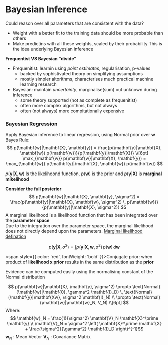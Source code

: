 # Bayesian Inference
Could reason over all parameters that are consistent with the data?
- Weight with a better fit to the training data should be more probable than others
- Make predictins with all these weights, scaled by their probability
This is the idea underlying Bayesian inference

**Frequentist VS Bayesian "divide"**
- Frequenitist: learnin using *point estimates*, regularisation, p-values
    - backed by sophistivated theory on simplifying assumptions
    - mostly simpler altorithms, characterises much practical machine learning research
- Bayesian: maintain *uncertainty*, marginalise(sum) out unknown during inference
    - some theory supported (not as complete as frequenitist)
    - often more complex algorithms, but not always
    - often (not always) more compitationally expensive

### Bayesian Regression
Apply Bayesian inference to linear regression, using Normal prior over **w**
Bayes Rule:
$$
p(\mathbf{w}|\mathbf{X}, \mathbf{y}) = \frac{p(\mathbf{y}|\mathbf{X}, \mathbf{w}) p(\mathbf{w})}{p(\mathbf{y}|\mathbf{X})} \\[6pt]
\max_{\mathbf{w}} p(\mathbf{w}|\mathbf{X}, \mathbf{y}) = \max_{\mathbf{w}} p(\mathbf{y}|\mathbf{X}, \mathbf{w}) p(\mathbf{w})
$$

$p(\mathbf{y}|\mathbf{X}, \mathbf{w})$ Is the likelihoond function, $p(\mathbf{w})$ is the prior and $p(\mathbf{y}|\mathbf{X})$ is **marginal mikelihood**

**Consider the full posterior**
$$
p(\mathbf{w}|\mathbf{X}, \mathbf{y}, \sigma^2) = \frac{p(\mathbf{y}|\mathbf{X}, \mathbf{w}, \sigma^2) \, p(\mathbf{w})}{p(\mathbf{y}|\mathbf{X}, \sigma^2)}
$$
A marginal likelihood is a likelihood function that has been integrated over the **parameter space**\
Due to the integration over the parameter space, the marginal likelihood does not directly depend upon the parameters.
[Marginal likelihood defination](https://en.wikipedia.org/wiki/Marginal_likelihood) 

$$
p(\mathbf{y}|\mathbf{X}, \sigma^2) = \int p(\mathbf{y}|\mathbf{X}, \mathbf{w}, \sigma^2) \, p(\mathbf{w}) \, d\mathbf{w}
$$

<span style={{ color: 'red', fontWeight: 'bold' }}>Conjugate prior:</span>
when product of **likelihood x prior** results in the same distribution as the **prior**

Evidence can be computed easily using the normalising constant of the Normal distribution

$$
p(\mathbf{w}|\mathbf{X}, \mathbf{y}, \sigma^2) \propto \text{Normal}(\mathbf{w}|\mathbf{0}, \gamma^2 \mathbf{I}_D) \, \text{Normal}(\mathbf{y}|\mathbf{Xw}, \sigma^2 \mathbf{I}_N) \\
\propto \text{Normal}(\mathbf{w}|\mathbf{w}_N, V_N) \\[6pt]
$$
Where: 
$$ \mathbf{w}_N = \frac{1}{\sigma^2} \mathbf{V}_N \mathbf{X}^\prime \mathbf{y} \\    \mathbf{V}_N = \sigma^2 \left( \mathbf{X}^\prime \mathbf{X} + \frac{\sigma^2}{\gamma^2} \mathbf{I}_D \right)^{-1}$$
$\mathbf{w}_N$ : Mean Vector $\mathbf{V}_N$ : Covariance Matrix 


